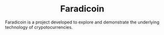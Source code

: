 <h1 align="center">Faradicoin</h1>
Faradicoin is a project developed to explore and demonstrate the underlying technology of crypotocurrencies.
